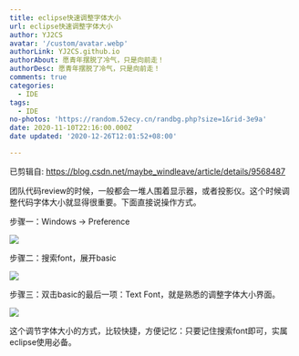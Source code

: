 ```yaml
---
title: eclipse快速调整字体大小
url: eclipse快速调整字体大小
author: YJ2CS
avatar: '/custom/avatar.webp'
authorLink: YJ2CS.github.io
authorAbout: 愿青年摆脱了冷气，只是向前走！
authorDesc: 愿青年摆脱了冷气，只是向前走！
comments: true
categories:
  - IDE
tags:
  - IDE
no-photos: 'https://random.52ecy.cn/randbg.php?size=1&rid-3e9a'
date: 2020-11-10T22:16:00.000Z
date updated: '2020-12-26T12:01:52+08:00'

---
```


已剪辑自: <https://blog.csdn.net/maybe_windleave/article/details/9568487>

团队代码review的时候，一般都会一堆人围着显示器，或者投影仪。这个时候调整代码字体大小就显得很重要。下面直接说操作方式。

步骤一：Windows -> Preference

![](52ff380b.png)

步骤二：搜索font，展开basic

![](3f16c663.png)

步骤三：双击basic的最后一项：Text Font，就是熟悉的调整字体大小界面。

![](e9a69f2c.png)

这个调节字体大小的方式，比较快捷，方便记忆：只要记住搜索font即可，实属eclipse使用必备。

